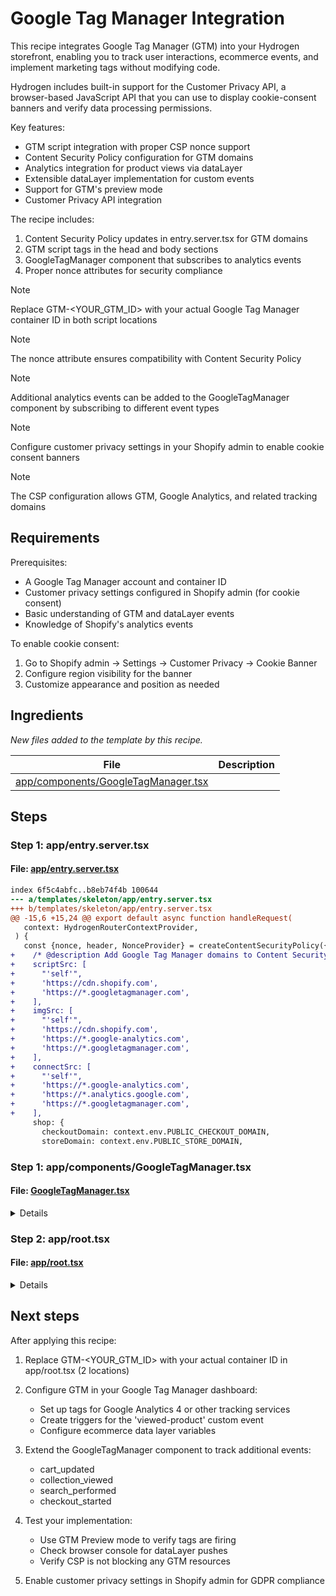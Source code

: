 # Google Tag Manager Integration

This recipe integrates Google Tag Manager (GTM) into your Hydrogen storefront, enabling you to track user interactions, ecommerce events, and implement marketing tags without modifying code.

Hydrogen includes built-in support for the Customer Privacy API, a browser-based JavaScript API that you can use to display cookie-consent banners and verify data processing permissions.

Key features:
- GTM script integration with proper CSP nonce support
- Content Security Policy configuration for GTM domains
- Analytics integration for product views via dataLayer
- Extensible dataLayer implementation for custom events
- Support for GTM's preview mode
- Customer Privacy API integration

The recipe includes:
1. Content Security Policy updates in entry.server.tsx for GTM domains
2. GTM script tags in the head and body sections
3. GoogleTagManager component that subscribes to analytics events
4. Proper nonce attributes for security compliance

> [!NOTE]
> Replace GTM-<YOUR_GTM_ID> with your actual Google Tag Manager container ID in both script locations

> [!NOTE]
> The nonce attribute ensures compatibility with Content Security Policy

> [!NOTE]
> Additional analytics events can be added to the GoogleTagManager component by subscribing to different event types

> [!NOTE]
> Configure customer privacy settings in your Shopify admin to enable cookie consent banners

> [!NOTE]
> The CSP configuration allows GTM, Google Analytics, and related tracking domains

## Requirements

Prerequisites:
- A Google Tag Manager account and container ID
- Customer privacy settings configured in Shopify admin (for cookie consent)
- Basic understanding of GTM and dataLayer events
- Knowledge of Shopify's analytics events

To enable cookie consent:
1. Go to Shopify admin → Settings → Customer Privacy → Cookie Banner
2. Configure region visibility for the banner
3. Customize appearance and position as needed

## Ingredients

_New files added to the template by this recipe._

| File | Description |
| --- | --- |
| [app/components/GoogleTagManager.tsx](https://github.com/Shopify/hydrogen/blob/1f9640d5acfd505435862b8b2317343bbce96d72/cookbook/recipes/gtm/ingredients/templates/skeleton/app/components/GoogleTagManager.tsx) |  |

## Steps

### Step 1: app/entry.server.tsx



#### File: [app/entry.server.tsx](https://github.com/Shopify/hydrogen/blob/1f9640d5acfd505435862b8b2317343bbce96d72/templates/skeleton/app/entry.server.tsx)

```diff
index 6f5c4abfc..b8eb74f4b 100644
--- a/templates/skeleton/app/entry.server.tsx
+++ b/templates/skeleton/app/entry.server.tsx
@@ -15,6 +15,24 @@ export default async function handleRequest(
   context: HydrogenRouterContextProvider,
 ) {
   const {nonce, header, NonceProvider} = createContentSecurityPolicy({
+    /* @description Add Google Tag Manager domains to Content Security Policy */
+    scriptSrc: [
+      "'self'",
+      'https://cdn.shopify.com',
+      'https://*.googletagmanager.com',
+    ],
+    imgSrc: [
+      "'self'",
+      'https://cdn.shopify.com',
+      'https://*.google-analytics.com',
+      'https://*.googletagmanager.com',
+    ],
+    connectSrc: [
+      "'self'",
+      'https://*.google-analytics.com',
+      'https://*.analytics.google.com',
+      'https://*.googletagmanager.com',
+    ],
     shop: {
       checkoutDomain: context.env.PUBLIC_CHECKOUT_DOMAIN,
       storeDomain: context.env.PUBLIC_STORE_DOMAIN,
```

### Step 1: app/components/GoogleTagManager.tsx



#### File: [GoogleTagManager.tsx](https://github.com/Shopify/hydrogen/blob/1f9640d5acfd505435862b8b2317343bbce96d72/cookbook/recipes/gtm/ingredients/templates/skeleton/app/components/GoogleTagManager.tsx)

<details>

```tsx
import {useAnalytics} from '@shopify/hydrogen';
import {useEffect} from 'react';

declare global {
  interface Window {
    dataLayer: any[];
  }
}

export function GoogleTagManager() {
  const {subscribe, register} = useAnalytics();
  const {ready} = register('Google Tag Manager');

  useEffect(() => {
    subscribe('product_viewed', () => {
      // Triggering a custom event in GTM when a product is viewed
      window.dataLayer.push({'event': 'viewed-product'});
    });

    ready();
  }, [ready, subscribe]);

  return null;
}
```

</details>

### Step 2: app/root.tsx



#### File: [app/root.tsx](https://github.com/Shopify/hydrogen/blob/1f9640d5acfd505435862b8b2317343bbce96d72/templates/skeleton/app/root.tsx)

<details>

```diff
index 6fdeb1b26..090d951eb 100644
--- a/templates/skeleton/app/root.tsx
+++ b/templates/skeleton/app/root.tsx
@@ -1,4 +1,4 @@
-import {Analytics, getShopAnalytics, useNonce} from '@shopify/hydrogen';
+import {Analytics, getShopAnalytics, useNonce, Script} from '@shopify/hydrogen';
 import {
   Outlet,
   useRouteError,
@@ -16,6 +16,7 @@ import {FOOTER_QUERY, HEADER_QUERY} from '~/lib/fragments';
 import resetStyles from '~/styles/reset.css?url';
 import appStyles from '~/styles/app.css?url';
 import {PageLayout} from './components/PageLayout';
+import {GoogleTagManager} from '~/components/GoogleTagManager';
 
 export type RootLoader = typeof loader;
 
@@ -154,8 +155,32 @@ export function Layout({children}: {children?: React.ReactNode}) {
         <link rel="stylesheet" href={appStyles}></link>
         <Meta />
         <Links />
+        {/* @description Add Google Tag Manager script to head */}
+        <Script
+          nonce={nonce}
+          dangerouslySetInnerHTML={{
+            __html: `(function(w,d,s,l,i){w[l]=w[l]||[];w[l].push({'gtm.start':
+            new Date().getTime(),event:'gtm.js'});var f=d.getElementsByTagName(s)[0],
+            j=d.createElement(s),dl=l!='dataLayer'?'&l='+l:'';j.async=true;j.src=
+            'https://www.googletagmanager.com/gtm.js?id='+i+dl;f.parentNode.insertBefore(j,f);
+            })(window,document,'script','dataLayer','GTM-<YOUR_GTM_ID>');`,
+          }}
+        ></Script>
       </head>
       <body>
+        {/* @description Add Google Tag Manager noscript iframe for users without JavaScript */}
+        <noscript>
+          <iframe
+            title="Google Tag Manager"
+            src="https://www.googletagmanager.com/ns.html?id=GTM-<YOUR_GTM_ID>"
+            height="0"
+            width="0"
+            style={{
+              display: 'none',
+              visibility: 'hidden',
+            }}
+          ></iframe>
+        </noscript>
         {data ? (
           <Analytics.Provider
             cart={data.cart}
@@ -163,6 +188,8 @@ export function Layout({children}: {children?: React.ReactNode}) {
             consent={data.consent}
           >
             <PageLayout {...data}>{children}</PageLayout>
+            {/* @description Initialize Google Tag Manager analytics integration */}
+            <GoogleTagManager />
           </Analytics.Provider>
         ) : (
           children
```

</details>

## Next steps

After applying this recipe:

1. Replace GTM-<YOUR_GTM_ID> with your actual container ID in app/root.tsx (2 locations)

2. Configure GTM in your Google Tag Manager dashboard:
   - Set up tags for Google Analytics 4 or other tracking services
   - Create triggers for the 'viewed-product' custom event
   - Configure ecommerce data layer variables

3. Extend the GoogleTagManager component to track additional events:
   - cart_updated
   - collection_viewed
   - search_performed
   - checkout_started

4. Test your implementation:
   - Use GTM Preview mode to verify tags are firing
   - Check browser console for dataLayer pushes
   - Verify CSP is not blocking any GTM resources

5. Enable customer privacy settings in Shopify admin for GDPR compliance